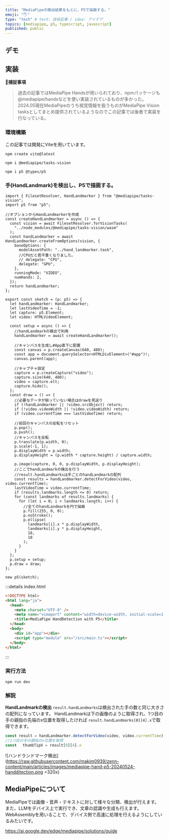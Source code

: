 ```yaml
---
title: "MediaPipeの検出結果をもとに、P5で描画する。"
emoji: "🖐️"
type: "tech" # tech: 技術記事 / idea: アイデア
topics: [mediapipe, p5, typescript, javascript]
published: public
---
```

## デモ

## 実装
**🌾捕捉事項**
>過去の記事ではMediaPipe Handsが用いられており、npmパッケージも@mediapipe/handsなどを使い実装されているものが多かった。
>2024.05現在MediaPipeのうち視覚情報を扱うものがMediaPipe Vision tasksとしてまとめ提供されているようなのでこの記事では後者で実装を行なっている。
### 環境構築
この記事では開発にViteを用いています。
```
npm create vite@latest
```
```
npm i @mediapipe/tasks-vision
```
```
npm i p5 @types/p5
```
### 手(HandLandmark)を検出し、P5で描画する。
```ts: main.ts
import { FilesetResolver, HandLandmarker } from "@mediapipe/tasks-vision";
import p5 from "p5";

//オプションからHandLandmarkerを作成
const createHandLandmarker = async () => {
  const vision = await FilesetResolver.forVisionTasks(
    "../node_modules/@mediapipe/tasks-vision/wasm"
  );
  const handLandmarker = await HandLandmarker.createFromOptions(vision, {
    baseOptions: {
      modelAssetPath: "../hand_landmarker.task",
      //CPUだと若干重くなりました。
      // delegate: "CPU",
      delegate: "GPU",
    },
    runningMode: "VIDEO",
    numHands: 2,
  });
  return handLandmarker;
};

export const sketch = (p: p5) => {
  let handLandmarker: HandLandmarker;
  let lastVideoTime = -1;
  let capture: p5.Element;
  let video: HTMLVideoElement;

  const setup = async () => {
    //handLandmarkの検出で利用
    handLandmarker = await createHandLandmarker();

    //キャンバスを生成し#App直下に配置
    const canvas = p.createCanvas(640, 480);
    const app = document.querySelector<HTMLDivElement>("#app")!;
    canvas.parent(app);

    //キャプチャ設定
    capture = p.createCapture("video");
    capture.size(640, 480);
    video = capture.elt;
    capture.hide();
  };
  const draw = () => {
    //必要なデータが揃っていない場合はdrawを見送り
    if (!handLandmarker || !video.srcObject) return;
    if (!video.videoWidth || !video.videoWidth) return;
    if (video.currentTime === lastVideoTime) return;

    //前回のキャンバスの反転をリセット
    p.pop();
    p.push();
    //キャンバスを反転
    p.translate(p.width, 0);
    p.scale(-1, 1);
    p.displayWidth = p.width;
    p.displayHeight = (p.width * capture.height) / capture.width;

    p.image(capture, 0, 0, p.displayWidth, p.displayHeight);
    //ここでhandLandmarkの検出を行う
    //result.handLandmarksは手ごとのhandLandmarkの配列
    const results = handLandmarker.detectForVideo(video, video.currentTime);
    lastVideoTime = video.currentTime;
    if (results.landmarks.length <= 0) return;
    for (const landmarks of results.landmarks) {
      for (let i = 0; i < landmarks.length; i++) {
        //全てのhandLandmarkを円で描画
        p.fill(255, 0, 0);
        p.noStroke();
        p.ellipse(
          landmarks[i].x * p.displayWidth,
          landmarks[i].y * p.displayHeight,
          10,
          10
        );
      }
    }
  };
  p.setup = setup;
  p.draw = draw;
};

new p5(sketch);
```
:::details index.html
```html index.html
<!DOCTYPE html>
<html lang="ja">
  <head>
    <meta charset="UTF-8" />
    <meta name="viewport" content="width=device-width, initial-scale=1.0" />
    <title>MediaPipe HandDetection with P5</title>
  </head>
  <body>
    <div id="app"></div>
    <script type="module" src="/src/main.ts"></script>
  </body>
</html>
```
:::
### 実行方法
``` 
npm run dev 
```
### 解説
**HandLandmarkの検出**
```result.handLandmarks```は検出された手の数と同じ大きさの配列になっています。
HandLandmarkは下の画像のように取得され、1つ目の手の親指の先端のx位置を取得したければ
```result.handLandmarks[0][4].x```で取得できます。
```ts
const result = handLandmarker.detectForVideo(video, video.currentTime);
//1つ目の手の親指のx位置を取得
const 　thumbTipX = result[0][4].x
```
![ハンドランドマーク検出](https://raw.githubusercontent.com/makim0939/zenn-content/main/articles/images/mediapipe-hand-p5-20240524-handditection.png =320x)

## MediaPipeについて
MediaPipeでは画像・音声・テキストに対して様々な分類、検出が行えます。
また、LLMをデバイス上で実行でき、文章の認識や生成も行えます。
WebAssemblyを用いることで、デバイス側で高速に処理を行えるようにしているみたいです。

https://ai.google.dev/edge/mediapipe/solutions/guide
